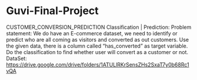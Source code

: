 # Guvi-Final-Project
CUSTOMER_CONVERSION_PREDICTION
Classification | Prediction:
Problem statement:
	We do have an E-commerce dataset, we need to identify or predict who are all coming as visitors and converted as out customers.
	Use the given data, there is a column called “has_converted” as target variable. Do the classification to find whether user will convert as a customer or not.
DataSet: https://drive.google.com/drive/folders/1ATULlRKrSensZHs2SxaT7y0b68Rc1vQA
